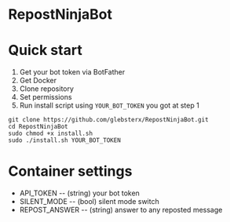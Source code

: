 # RepostNinjaBot
 
# Quick start

1. Get your bot token via BotFather
2. Get Docker
3. Clone repository
4. Set permissions
3. Run install script using `YOUR_BOT_TOKEN` you got at step 1

```
git clone https://github.com/glebsterx/RepostNinjaBot.git
cd RepostNinjaBot
sudo chmod +x install.sh
sudo ./install.sh YOUR_BOT_TOKEN
```

# Container settings

 - API_TOKEN -- (string) your bot token
 - SILENT_MODE -- (bool) silent mode switch
 - REPOST_ANSWER -- (string) answer to any reposted message